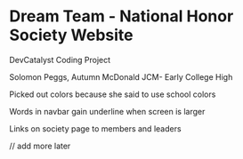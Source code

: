 # Dream Team - National Honor Society Website
DevCatalyst Coding Project

Solomon Peggs, Autumn McDonald
JCM- Early College High


Picked out colors because she said to use school colors

Words in navbar gain underline when screen is larger

Links on society page to members and leaders


// add more later
